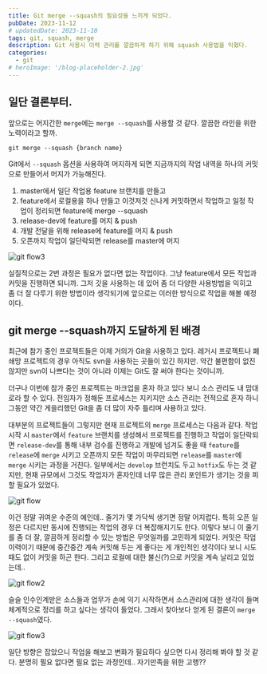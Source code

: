 ```yaml
---
title: Git merge --squash의 필요성을 느끼게 되었다.
pubDate: 2023-11-12
# updatedDate: 2023-11-10
tags: git, squash, merge
description: Git 사용시 이력 관리를 깔끔하게 하기 위해 squash 사용법을 익혔다.
categories:
  - git
# heroImage: '/blog-placeholder-2.jpg'
---
```


## 일단 결론부터.

앞으로는 어지간한 `merge`에는 `merge --squash`를 사용할 것 같다. 깔끔한 라인을 위한 노력이라고 할까.

```
git merge --squash {branch name}
```

Git에서 `--squash` 옵션을 사용하여 머지하게 되면 지금까지의 작업 내역을 하나의 커밋으로 만들어서 머지가 가능해진다.

1. master에서 일단 작업용 feature 브랜치를 만들고
2. feature에서 로컬용을 하나 만들고 이것저것 신나게 커밋하면서 작업하고 일정 작업이 정리되면 feature에 merge --squash
3. release-dev에 feature를 머지 & push
4. 개발 전달을 위해 release에 feature를 머지 & push
5. 오픈까지 작업이 일단락되면 release를 master에 머지

![git flow3](https://live.staticflickr.com/65535/53326479751_99d33a7692_b.jpg)

실질적으로는 2번 과정은 필요가 없다면 없는 작업이다. 그냥 feature에서 모든 작업과 커밋을 진행하면 되니까. 그저 깃을 사용하는 데 있어 좀 더 다양한 사용방법을 익히고 좀 더 잘 다루기 위한 방법이라 생각되기에 앞으로는 이러한 방식으로 작업을 해볼 예정이다.

## git merge --squash까지 도달하게 된 배경

최근에 참가 중인 프로젝트들은 이제 거의가 Git을 사용하고 있다. 레거시 프로젝트나 폐쇄망 프로젝트의 경우 아직도 svn을 사용하는 곳들이 있긴 하지만. 약간 불편함이 없진 않지만 svn이 나쁘다는 것이 아니라 이제는 Git도 잘 써야 한다는 것이니까.

더구나 이번에 참가 중인 프로젝트는 마크업을 혼자 하고 있다 보니 소스 관리도 내 맘대로라 할 수 있다. 전임자가 정해둔 프로세스는 지키지만 소스 관리는 전적으로 혼자 하니 그동안 약간 게을리했던 Git을 좀 더 많이 자주 틀리며 사용하고 있다.

대부분의 프로젝트들이 그렇지만 현재 프로젝트의 `merge` 프로세스는 다음과 같다. 작업 시작 시 `master`에서 `feature`
브랜치를 생성해서 프로젝트를 진행하고 작업이 일단락되면 `release-dev`를 통해 내부 검수를 진행하고 개발에 넘겨도 좋을 때 `feature`를 `release`에 `merge` 시키고 오픈까지 모든 작업이 마무리되면 `release`를 `master`에 `merge` 시키는 과정을 거친다. 일부에서는 `develop` 브런치도 두고 `hotfix`도 두는 것 같지만, 현재 규모에서 그것도 작업자가 혼자인데 너무 많은 관리 포인트가 생기는 것을 피할 필요가 있었다.

![git flow](https://live.staticflickr.com/65535/53325558057_66339e6ccf_b.jpg)

이건 정말 귀여운 수준의 예인데.. 줄기가 몇 가닥씩 생기면 정말 어지럽다. 특히 오픈 일정은 다르지만 동시에 진행되는 작업의 경우 더 복잡해지기도 한다. 이렇다 보니 이 줄기를 좀 더 잘, 깔끔하게 정리할 수 있는 방법은 무엇일까를 고민하게 되었다. 커밋은 작업 이력이기 때문에 중간중간 계속 커밋해 두는 게 좋다는 게 개인적인 생각이다 보니 시도 때도 없이 커밋을 하곤 한다. 그리고 로컬에 대한 불신(?)으로 커밋을 계속 날리고 있었는데..

![git flow2](https://live.staticflickr.com/65535/53326905295_bf6107f3d4_b.jpg)

슬슬 인수인계받은 소스들과 업무가 손에 익기 시작하면서 소스관리에 대한 생각이 들며 체계적으로 정리를 하고 싶다는 생각이 들었다. 그래서 찾아보다 얻게 된 결론이 `merge --squash`였다.

![git flow3](https://live.staticflickr.com/65535/53326479751_99d33a7692_b.jpg)

일단 방향은 잡았으니 작업을 해보고 변화가 필요하다 싶으면 다시 정리해 봐야 할 것 같다. 분명히 필요 없다면 필요 없는 과정인데.. 자기만족을 위한 고행??

